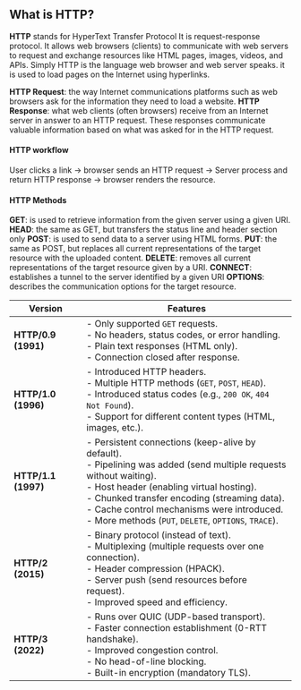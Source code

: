 ## **What is HTTP?**

**HTTP** stands for HyperText Transfer Protocol It is request-response protocol. It allows web browsers (clients) to communicate with web servers to request and exchange resources like HTML pages, images, videos, and APIs. Simply HTTP is the language web browser and web server speaks. it is used to load pages on the Internet using hyperlinks.

**HTTP Request**: the way Internet communications platforms such as web browsers ask for the information they need to load a website.
**HTTP Response**: what web clients (often browsers) receive from an Internet server in answer to an HTTP request. These responses communicate valuable information based on what was asked for in the HTTP request.

#### **HTTP workflow**

User clicks a link -> browser sends an HTTP request -> Server process and return HTTP response -> browser renders the resource.

#### **HTTP Methods**

**GET**: is used to retrieve information from the given server using a given URI.
**HEAD**: the same as GET, but transfers the status line and header section only
**POST**: is used to send data to a server using HTML forms.
**PUT**: the same as POST, but replaces all current representations of the target resource with the uploaded content.
**DELETE**: removes all current representations of the target resource given by a URI.
**CONNECT**: establishes a tunnel to the server identified by a given URI
**OPTIONS**: describes the communication options for the target resource.

| Version             | Features                                                                                                                                                                                                                                                                                                                    |
| ------------------- | --------------------------------------------------------------------------------------------------------------------------------------------------------------------------------------------------------------------------------------------------------------------------------------------------------------------------- |
| **HTTP/0.9 (1991)** | - Only supported `GET` requests.<br>- No headers, status codes, or error handling.<br>- Plain text responses (HTML only).<br>- Connection closed after response.                                                                                                                                                            |
| **HTTP/1.0 (1996)** | - Introduced HTTP headers.<br>- Multiple HTTP methods (`GET`, `POST`, `HEAD`).<br>- Introduced status codes (e.g., `200 OK`, `404 Not Found`).<br>- Support for different content types (HTML, images, etc.).                                                                                                               |
| **HTTP/1.1 (1997)** | - Persistent connections (keep-alive by default).<br>- Pipelining was added (send multiple requests without waiting).<br>- Host header (enabling virtual hosting).<br>- Chunked transfer encoding (streaming data).<br>- Cache control mechanisms were introduced.<br>- More methods (`PUT`, `DELETE`, `OPTIONS`, `TRACE`). |
| **HTTP/2 (2015)**   | - Binary protocol (instead of text).<br>- Multiplexing (multiple requests over one connection).<br>- Header compression (HPACK).<br>- Server push (send resources before request).<br>- Improved speed and efficiency.                                                                                                      |
| **HTTP/3 (2022)**   | - Runs over QUIC (UDP-based transport).<br>- Faster connection establishment (0-RTT handshake).<br>- Improved congestion control.<br>- No head-of-line blocking.<br>- Built-in encryption (mandatory TLS).                                                                                                                  |
